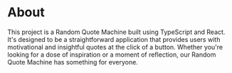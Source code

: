 # About
This project is a Random Quote Machine built using TypeScript and React. It's designed to be a straightforward application that provides users with motivational and insightful quotes at the click of a button. Whether you're looking for a dose of inspiration or a moment of reflection, our Random Quote Machine has something for everyone.